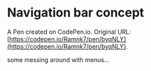 # Navigation bar concept

A Pen created on CodePen.io. Original URL: [https://codepen.io/Ramnk7/pen/byqNLY](https://codepen.io/Ramnk7/pen/byqNLY).

some messing around with menus...

